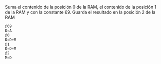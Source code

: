 Suma el contenido de la posición 0 de la RAM, el contenido de la posición 1 de la RAM y con la constante 69. Guarda el resultado en la posición 2 de la RAM

```asm
@69
D=A  
@0   
D=D+M 
@1   
D=D+M 
@2 
M=D  
```